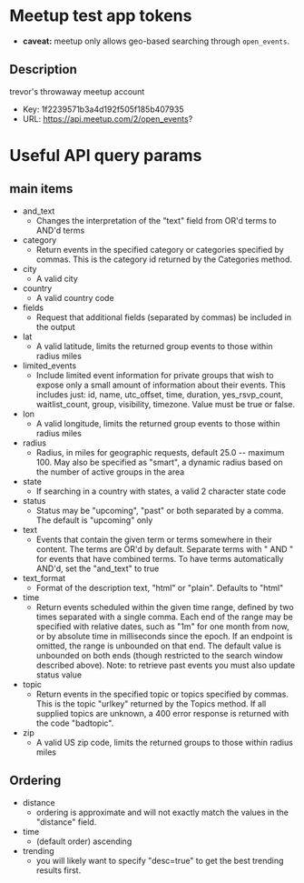 # Meetup test app tokens

- **caveat:** meetup only allows geo-based searching through `open_events`.

## Description
trevor's throwaway meetup account

- Key: 1f2239571b3a4d192f505f185b407935
- URL: https://api.meetup.com/2/open_events?

# Useful API query params

## main items

- and_text
  - Changes the interpretation of the "text" field from OR'd terms to AND'd
        terms
- category
  - Return events in the specified category or categories specified by
        commas. This is the category id returned by the Categories method.
- city
  - A valid city
- country
  - A valid country code
- fields
  - Request that additional fields (separated by commas) be included in the
        output
- lat
  - A valid latitude, limits the returned group events to those within radius
        miles
- limited_events
  - Include limited event information for private groups that wish to expose
        only a small amount of information about their events. This includes
        just: id, name, utc_offset, time, duration, yes_rsvp_count,
        waitlist_count, group, visibility, timezone. Value must be true or
        false.
- lon
  - A valid longitude, limits the returned group events to those within radius
        miles
- radius
  - Radius, in miles for geographic requests, default 25.0 -- maximum 100. May
        also be specified as "smart", a dynamic radius based on the number of
        active groups in the area
- state
  - If searching in a country with states, a valid 2 character state code
- status
  - Status may be "upcoming", "past" or both separated by a comma. The default
        is "upcoming" only
- text
  - Events that contain the given term or terms somewhere in their content. The
        terms are OR'd by default. Separate terms with " AND " for events that
        have combined terms. To have terms automatically AND'd, set the
        "and_text" to true
- text_format
  - Format of the description text, "html" or "plain". Defaults to "html"
- time
  - Return events scheduled within the given time range, defined by two times
        separated with a single comma. Each end of the range may be specified
        with relative dates, such as "1m" for one month from now, or by absolute
        time in milliseconds since the epoch. If an endpoint is omitted, the
        range is unbounded on that end. The default value is unbounded on both
        ends (though restricted to the search window described above). Note: to
        retrieve past events you must also update status value
- topic
  - Return events in the specified topic or topics specified by commas. This is
        the topic "urlkey" returned by the Topics method. If all supplied topics
        are unknown, a 400 error response is returned with the code "badtopic".
- zip
  - A valid US zip code, limits the returned groups to those within radius miles


## Ordering

- distance
  - ordering is approximate and will not exactly match the values in the
        "distance" field.
- time
  - (default order) ascending
- trending
  - you will likely want to specify "desc=true" to get the best trending results
        first.
